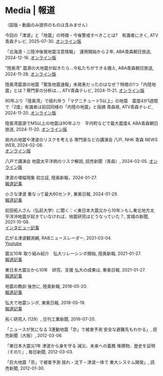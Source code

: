 # Media | 報道

（図版・動画のみ提供のものは含みません）

今回の「津波」と「地震」の特徴・今後警戒すべきことは?　有識者にきく, ATV青森テレビ, 2025-07-30.
[オンライン版](https://newsdig.tbs.co.jp/articles/-/2079091)

「北海道・三陸沖後発地震注意情報」　運用開始から２年, ABA青森朝日放送, 2024-12-16.
[オンライン版](https://www.youtube.com/watch?v=g0XYgj3PcUQ)

“陸奥湾” 震源の大地震が起きたら…今私たちができる備え, ABA青森朝日放送, 2024-11-28.
[オンライン版](https://www.youtube.com/watch?v=WxDE-mVDciU)

陸奥湾震源の地震「緊急地震速報」未発表だったのはなぜ？特徴の1つ「内陸地震」とは？専門家の分析は…, ATV青森テレビ, 2024-11-21.
[オンライン版](https://newsdig.tbs.co.jp/articles/-/1569729)

90年ぶり「陸奥湾」で揺れ伴う「マグニチュード5以上」の地震　震度4が1週間で『2度』有識者は前回同様の「内陸の地震」と指摘 青森県,  ATV青森テレビ, 2024-11-20.
[オンライン版](https://newsdig.tbs.co.jp/articles/-/1567096)

陸奥湾震源でM5以上の地震は90年ぶり　平内町などで最大震度4, ABA青森朝日放送, 2024-11-20.
[オンライン版](https://www.aba-net.com/news/news-131476.html)

県内の地震や津波のリスクを考える 専門家などの講演会 八戸, NHK 青森 NEWS WEB, 2024-02-08.  
[オンライン版](https://www3.nhk.or.jp/lnews/aomori/20240205/6080021776.html)

八戸で講演会 地震太平洋側のリスク解説, 読売新聞（青森）, 2024-02-05.
[オンライン版](https://www.yomiuri.co.jp/local/aomori/news/20240205-OYTNT50008/)

津波の増幅現象 初立証, 陸奥新報，2024-01-27.
<br>
[報道記事](https://www.st.hirosaki-u.ac.jp/wp-content/uploads/2024/01/240127.pdf)

小さな津波 重なって最大60センチ, 東奥日報, 2024-01-29.
<br>
[報道記事](https://www.st.hirosaki-u.ac.jp/wp-content/uploads/2024/01/240129.pdf)

前田拓人さん（弘前大学）に聞く：＜東日本大震災から10年＞もし東北地方太平洋沖地震が起きていなければ、地震研究はどうなっていた？, 宮城の新聞, 2021-10-08.
<br>[インタビュー記事](http://shinbun.fan-miyagi.jp/article/article_20211007.php)

広がる津波観測網, RABニュースレーダー, 2021-03-04.
<br>[Youtube](https://www.youtube.com/watch?v=_pjDg9CkW40)

震災10年 取り組み紹介　弘大リレーシンポ開始, 陸奥新報, 2021-01-27.
<br>[報道記事](https://www.st.hirosaki-u.ac.jp/news/awarded/houdou/210127-2.html)

東日本大震災から10年　研究、支援 弘大の成果は, 東奥日報, 2021-01-27.
<br>[報道記事](https://www.st.hirosaki-u.ac.jp/news/awarded/houdou/210127-2.html)

地震の教訓 後世に, 陸奥新報, 2018-05-20.
<br>[報道記事](https://www.st.hirosaki-u.ac.jp/news/awarded/houdou/180519.html)

弘大で地震シンポ, 東奥日報, 2018-05-19.
<br>[報道記事](https://www.st.hirosaki-u.ac.jp/news/awarded/houdou/180519.html)

拓く研究人 (129）, 日刊工業新聞, 2016-07-20.

「ニュースが気になる 3連動地震「京」で被害予測 安全な避難先もわかる」, 読売新聞（大阪）, 2012-03-06.

「東日本大震災1年 津波から身を守る 減災、未来への義務 堆積物、歴史を証明（その1）」, 毎日新聞, 2012-03-03.

「巨大地震「京」で被害予測 揺れ・沈下・津波一体で 東大システム開発」, 読売新聞, 2012-01-30.
